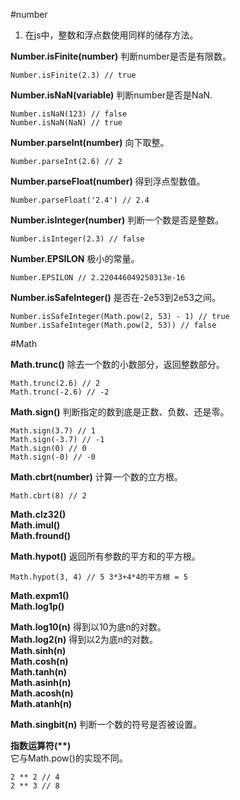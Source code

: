 #number
  
1. 在js中，整数和浮点数使用同样的储存方法。  

**Number.isFinite(number)** 判断number是否是有限数。  

    Number.isFinite(2.3) // true

**Number.isNaN(variable)** 判断number是否是NaN.

    Number.isNaN(123) // false
    Number.isNaN(NaN) // true

**Number.parseInt(number)** 向下取整。  

    Number.parseInt(2.6) // 2

**Number.parseFloat(number)** 得到浮点型数值。

    Number.parseFloat('2.4') // 2.4

**Number.isInteger(number)** 判断一个数是否是整数。

    Number.isInteger(2.3) // false

**Number.EPSILON** 极小的常量。  

    Number.EPSILON // 2.220446049250313e-16

**Number.isSafeInteger()** 是否在-2e53到2e53之间。  

    Number.isSafeInteger(Math.pow(2, 53) - 1) // true
    Number.isSafeInteger(Math.pow(2, 53)) // false

#Math

**Math.trunc()** 除去一个数的小数部分，返回整数部分。  

    Math.trunc(2.6) // 2
    Math.trunc(-2.6) // -2

**Math.sign()** 判断指定的数到底是正数、负数、还是零。
    
    Math.sign(3.7) // 1
    Math.sign(-3.7) // -1
    Math.sign(0) // 0
    Math.sign(-0) // -0

**Math.cbrt(number)** 计算一个数的立方根。  

    Math.cbrt(8) // 2

**Math.clz32()**  
**Math.imul()**  
**Math.fround()**  

**Math.hypot()** 返回所有参数的平方和的平方根。  

    Math.hypot(3, 4) // 5 3*3+4*4的平方根 = 5

**Math.expm1()**  
**Math.log1p()**  

**Math.log10(n)** 得到以10为底n的对数。  
**Math.log2(n)** 得到以2为底n的对数。  
**Math.sinh(n)**  
**Math.cosh(n)**  
**Math.tanh(n)**  
**Math.asinh(n)**  
**Math.acosh(n)**  
**Math.atanh(n)**  

**Math.singbit(n)** 判断一个数的符号是否被设置。  

**指数运算符(\**)**  
它与Math.pow()的实现不同。  
    
    2 ** 2 // 4
    2 ** 3 // 8



















